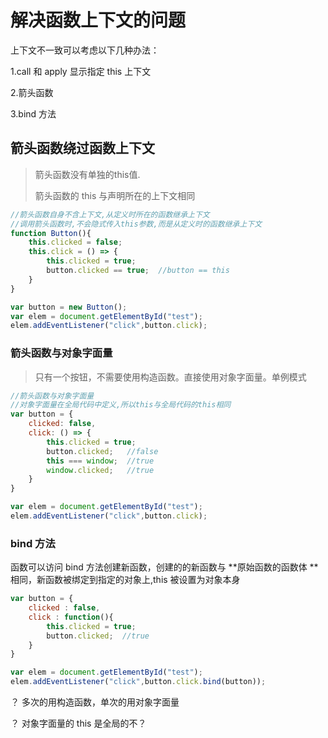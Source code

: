 # 解决函数上下文的问题

上下文不一致可以考虑以下几种办法：

1.call 和 apply 显示指定 this 上下文

2.箭头函数

3.bind 方法



## 箭头函数绕过函数上下文

> 箭头函数没有单独的this值.
>
> 箭头函数的 this 与声明所在的上下文相同



```javascript
//箭头函数自身不含上下文,从定义时所在的函数继承上下文
//调用箭头函数时,不会隐式传入this参数,而是从定义时的函数继承上下文
function Button(){
    this.clicked = false;
    this.click = () => {
        this.clicked = true;
        button.clicked == true;  //button == this
    }
}

var button = new Button();
var elem = document.getElementById("test");
elem.addEventListener("click",button.click);
```



### 箭头函数与对象字面量

> 只有一个按钮，不需要使用构造函数。直接使用对象字面量。单例模式



```javascript
//箭头函数与对象字面量
//对象字面量在全局代码中定义,所以this与全局代码的this相同
var button = {
    clicked: false,
    click: () => {
        this.clicked = true;
        button.clicked;   //false
        this === window;  //true
        window.clicked;   //true
    }
}

var elem = document.getElementById("test");
elem.addEventListener("click",button.click);
```



### bind 方法

函数可以访问 bind 方法创建新函数，创建的的新函数与 **原始函数的函数体 **相同，新函数被绑定到指定的对象上,this 被设置为对象本身



```javascript
var button = {
    clicked : false,
    click : function(){
        this.clicked = true;
        button.clicked;  //true
    }
}

var elem = document.getElementById("test");
elem.addEventListener("click",button.click.bind(button));
```













？ 多次的用构造函数，单次的用对象字面量

？ 对象字面量的 this 是全局的不？

















